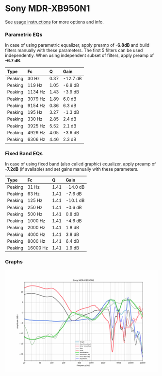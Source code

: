 # Sony MDR-XB950N1
See [usage instructions](https://github.com/jaakkopasanen/AutoEq#usage) for more options and info.

### Parametric EQs
In case of using parametric equalizer, apply preamp of **-6.8dB** and build filters manually
with these parameters. The first 5 filters can be used independently.
When using independent subset of filters, apply preamp of **-6.7 dB**.

| Type    | Fc      |    Q | Gain     |
|:--------|:--------|:-----|:---------|
| Peaking | 30 Hz   | 0.37 | -12.7 dB |
| Peaking | 119 Hz  | 1.05 | -6.8 dB  |
| Peaking | 1134 Hz | 1.43 | -3.9 dB  |
| Peaking | 3079 Hz | 1.89 | 6.0 dB   |
| Peaking | 9154 Hz | 0.86 | 6.3 dB   |
| Peaking | 195 Hz  | 3.27 | -1.3 dB  |
| Peaking | 330 Hz  | 2.85 | 2.4 dB   |
| Peaking | 3925 Hz | 5.52 | 2.1 dB   |
| Peaking | 4929 Hz | 4.05 | -3.6 dB  |
| Peaking | 6306 Hz | 4.46 | 2.3 dB   |

### Fixed Band EQs
In case of using fixed band (also called graphic) equalizer, apply preamp of **-7.2dB**
(if available) and set gains manually with these parameters.

| Type    | Fc       |    Q | Gain     |
|:--------|:---------|:-----|:---------|
| Peaking | 31 Hz    | 1.41 | -14.0 dB |
| Peaking | 63 Hz    | 1.41 | -7.6 dB  |
| Peaking | 125 Hz   | 1.41 | -10.1 dB |
| Peaking | 250 Hz   | 1.41 | -0.6 dB  |
| Peaking | 500 Hz   | 1.41 | 0.8 dB   |
| Peaking | 1000 Hz  | 1.41 | -4.6 dB  |
| Peaking | 2000 Hz  | 1.41 | 1.8 dB   |
| Peaking | 4000 Hz  | 1.41 | 3.8 dB   |
| Peaking | 8000 Hz  | 1.41 | 6.4 dB   |
| Peaking | 16000 Hz | 1.41 | 1.9 dB   |

### Graphs
![](./Sony%20MDR-XB950N1.png)
